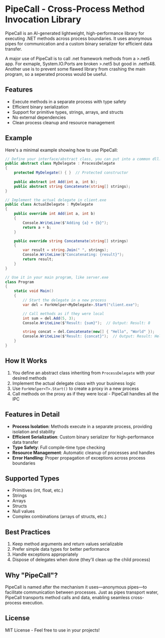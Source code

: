 # PipeCall - Cross-Process Method Invocation Library

PipeCall is an AI-generated lightweight, high-performance library for executing .NET methods across process boundaries. It uses anonymous pipes for communication and a custom binary serializer for efficient data transfer. 

A major use of PipeCall is to call .net framework methods from a >.net5 app. For exmaple, System.IO.Ports are broken >.net5 but good in .netfx48.
Another use is to prevent some flawed library from crashing the main program, so a seperated process would be useful.

## Features

- Execute methods in a separate process with type safety
- Efficient binary serialization
- Support for primitive types, strings, arrays, and structs
- No external dependencies
- Clean process cleanup and resource management

## Example

Here's a minimal example showing how to use PipeCall:

```csharp
// Define your interface/abstract class, you can put into a common dll.
public abstract class MyDelegate : ProcessDelegate
{
    protected MyDelegate() { }  // Protected constructor
    
    public abstract int Add(int a, int b);
    public abstract string Concatenate(string[] strings);
}

// Implement the actual delegate in client.exe
public class ActualDelegate : MyDelegate
{
    public override int Add(int a, int b)
    {
        Console.WriteLine($"Adding {a} + {b}");
        return a + b;
    }

    public override string Concatenate(string[] strings)
    {
        var result = string.Join(" ", strings);
        Console.WriteLine($"Concatenating: {result}");
        return result;
    }
}

// Use it in your main program, like server.exe
class Program
{
    static void Main()
    {
        // Start the delegate in a new process
        var del = ForkHelper<MyDelegate>.Start("client.exe");

        // Call methods as if they were local
        int sum = del.Add(5, 3);
        Console.WriteLine($"Result: {sum}");  // Output: Result: 8

        string concat = del.Concatenate(new[] { "Hello", "World" });
        Console.WriteLine($"Result: {concat}");  // Output: Result: Hello World
    }
}
```

## How It Works

1. You define an abstract class inheriting from `ProcessDelegate` with your desired methods
2. Implement the actual delegate class with your business logic
3. Use `ForkHelper<T>.Start()` to create a proxy in a new process
4. Call methods on the proxy as if they were local - PipeCall handles all the IPC

## Features in Detail

- **Process Isolation**: Methods execute in a separate process, providing isolation and stability
- **Efficient Serialization**: Custom binary serializer for high-performance data transfer
- **Type Safety**: Full compile-time type checking
- **Resource Management**: Automatic cleanup of processes and handles
- **Error Handling**: Proper propagation of exceptions across process boundaries

## Supported Types

- Primitives (int, float, etc.)
- Strings
- Arrays
- Structs
- Null values
- Complex combinations (arrays of structs, etc.)

## Best Practices

1. Keep method arguments and return values serializable
2. Prefer simple data types for better performance
3. Handle exceptions appropriately
4. Dispose of delegates when done (they'll clean up the child process)

## Why "PipeCall"?

PipeCall is named after the mechanism it uses—anonymous pipes—to facilitate communication between processes. Just as pipes transport water, PipeCall transports method calls and data, enabling seamless cross-process execution.

## License

MIT License - Feel free to use in your projects! 
